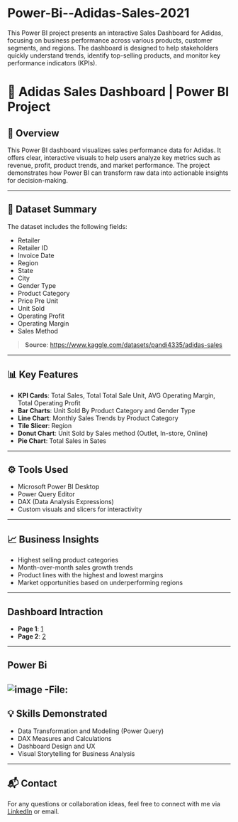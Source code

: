 # Power-Bi--Adidas-Sales-2021
This Power BI project presents an interactive Sales Dashboard for Adidas, focusing on business performance across various products, customer segments, and regions. The dashboard is designed to help stakeholders quickly understand trends, identify top-selling products, and monitor key performance indicators (KPIs).
# 👟 Adidas Sales Dashboard | Power BI Project

## 📌 Overview
This Power BI dashboard visualizes sales performance data for Adidas. It offers clear, interactive visuals to help users analyze key metrics such as revenue, profit, product trends, and market performance. The project demonstrates how Power BI can transform raw data into actionable insights for decision-making.

---

## 📁 Dataset Summary
The dataset includes the following fields:
- Retailer
- Retailer ID
- Invoice Date
- Region
- State
- City
- Gender Type
- Product Category 
- Price Pre Unit
- Unit Sold
- Operating Profit
- Operating Margin
- Sales Method

> **Source**: https://www.kaggle.com/datasets/pandi4335/adidas-sales

---

## 📊 Key Features
- **KPI Cards**: Total Sales, Total Total Sale Unit, AVG Operating Margin, Total Operating Profit
- **Bar Charts**: Unit Sold By Product Category and Gender Type
- **Line Chart**: Monthly Sales Trends by Product Category
- **Tile Slicer**: Region
- **Donut Chart**: Unit Sold by Sales method (Outlet, In-store, Online)
- **Pie Chart**: Total Sales in Sates

---

## ⚙️ Tools Used
- Microsoft Power BI Desktop
- Power Query Editor
- DAX (Data Analysis Expressions)
- Custom visuals and slicers for interactivity

---

## 📈 Business Insights
- Highest selling product categories 
- Month-over-month sales growth trends
- Product lines with the highest and lowest margins
- Market opportunities based on underperforming regions

---
## Dashboard Intraction
- **Page 1**: <a href="https://github.com/Abhinav2712mis/Power-Bi--Adidas-Sales-2021/blob/main/Adidas%20Dashboard%20page%201.png">1</a>
- **Page 2**: <a href="https://github.com/Abhinav2712mis/Power-Bi--Adidas-Sales-2021/blob/main/Adidas%20Dashboard%20page%202.png">2</a>

---
## Power Bi 
![image](https://github.com/user-attachments/assets/15994c79-d8c3-460a-9705-bb379f29a9d2)
-**File**:
---
## 💡 Skills Demonstrated
- Data Transformation and Modeling (Power Query)
- DAX Measures and Calculations
- Dashboard Design and UX
- Visual Storytelling for Business Analysis

---

## 📬 Contact
For any questions or collaboration ideas, feel free to connect with me via [LinkedIn](#) or email.


